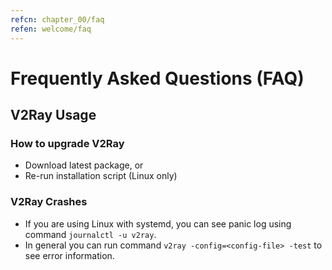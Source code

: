 ```yaml
---
refcn: chapter_00/faq
refen: welcome/faq
---
```


# Frequently Asked Questions (FAQ)

## V2Ray Usage

### How to upgrade V2Ray

* Download latest package, or
* Re-run installation script (Linux only)

### V2Ray Crashes

* If you are using Linux with systemd, you can see panic log using command `journalctl -u v2ray`.
* In general you can run command `v2ray -config=<config-file> -test` to see error information.

